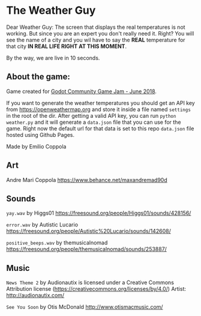 # The Weather Guy

Dear Weather Guy:
The screen that displays the real temperatures is not working. But since you are an expert you don't really need it. Right?
You will see the name of a city and you wil have to say the **REAL** temperature for that city **IN REAL LIFE RIGHT AT THIS MOMENT**.

By the way, we are live in 10 seconds.

## About the game:

Game created for [Godot Community Game Jam - June 2018](https://itch.io/jam/godotjam062018). 

If you want to generate the weather temperatures you should get an API key from https://openweathermap.org and store it inside a file named `settings` in the root of the dir. After getting a valid API key, you can run `python weather.py` and it will generate a `data.json` file that you can use for the game. Right now the default url for that data is set to this repo `data.json` file hosted using Github Pages.

Made by Emilio Coppola

## Art
Andre Mari Coppola https://www.behance.net/maxandremad90d

## Sounds
`yay.wav` by Higgs01 https://freesound.org/people/Higgs01/sounds/428156/

`error.wav` by Autistic Lucario https://freesound.org/people/Autistic%20Lucario/sounds/142608/

`positive_beeps.wav` by themusicalnomad https://freesound.org/people/themusicalnomad/sounds/253887/

## Music

`News Theme 2` by Audionautix is licensed under a Creative Commons Attribution license (https://creativecommons.org/licenses/by/4.0/)
Artist: http://audionautix.com/

`See You Soon` by Otis McDonald http://www.otismacmusic.com/ 